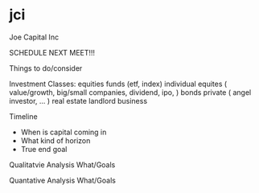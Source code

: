 jci
===

Joe Capital Inc

SCHEDULE NEXT MEET!!!


Things to do/consider

Investment Classes:
equities
	funds (etf, index)
	individual equites ( value/growth, big/small companies, dividend, ipo, )
bonds
private ( angel investor, ... )
real estate
     landlord
business


Timeline
- When is capital coming in
- What kind of horizon
- True end goal


Qualitatvie Analysis What/Goals


Quantative Analysis What/Goals


